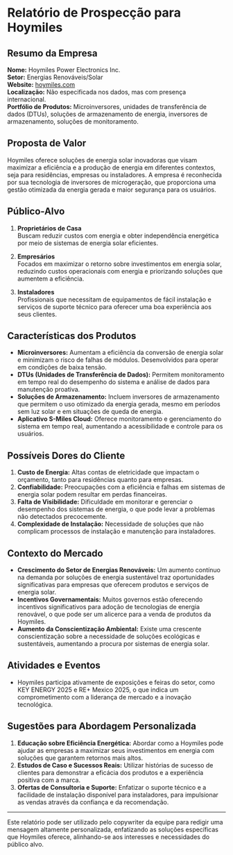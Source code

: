 # Relatório de Prospecção para Hoymiles

## Resumo da Empresa
**Nome:** Hoymiles Power Electronics Inc.  
**Setor:** Energias Renováveis/Solar  
**Website:** [hoymiles.com](http://www.hoymiles.com)  
**Localização:** Não especificada nos dados, mas com presença internacional.  
**Portfólio de Produtos:** Microinversores, unidades de transferência de dados (DTUs), soluções de armazenamento de energia, inversores de armazenamento, soluções de monitoramento.

## Proposta de Valor
Hoymiles oferece soluções de energia solar inovadoras que visam maximizar a eficiência e a produção de energia em diferentes contextos, seja para residências, empresas ou instaladores. A empresa é reconhecida por sua tecnologia de inversores de microgeração, que proporciona uma gestão otimizada da energia gerada e maior segurança para os usuários.

## Público-Alvo
1. **Proprietários de Casa**  
   Buscam reduzir custos com energia e obter independência energética por meio de sistemas de energia solar eficientes.
   
2. **Empresários**  
   Focados em maximizar o retorno sobre investimentos em energia solar, reduzindo custos operacionais com energia e priorizando soluções que aumentem a eficiência.
   
3. **Instaladores**  
   Profissionais que necessitam de equipamentos de fácil instalação e serviços de suporte técnico para oferecer uma boa experiência aos seus clientes.

## Características dos Produtos
- **Microinversores:** Aumentam a eficiência da conversão de energia solar e minimizam o risco de falhas de módulos. Desenvolvidos para operar em condições de baixa tensão.
- **DTUs (Unidades de Transferência de Dados):** Permitem monitoramento em tempo real do desempenho do sistema e análise de dados para manutenção proativa.
- **Soluções de Armazenamento:** Incluem inversores de armazenamento que permitem o uso otimizado da energia gerada, mesmo em períodos sem luz solar e em situações de queda de energia.
- **Aplicativo S-Miles Cloud:** Oferece monitoramento e gerenciamento do sistema em tempo real, aumentando a acessibilidade e controle para os usuários.

## Possíveis Dores do Cliente
1. **Custo de Energia:** Altas contas de eletricidade que impactam o orçamento, tanto para residências quanto para empresas.
2. **Confiabilidade:** Preocupações com a eficiência e falhas em sistemas de energia solar podem resultar em perdas financeiras.
3. **Falta de Visibilidade:** Dificuldade em monitorar e gerenciar o desempenho dos sistemas de energia, o que pode levar a problemas não detectados precocemente.
4. **Complexidade de Instalação:** Necessidade de soluções que não complicam processos de instalação e manutenção para instaladores.

## Contexto do Mercado
- **Crescimento do Setor de Energias Renováveis:** Um aumento contínuo na demanda por soluções de energia sustentável traz oportunidades significativas para empresas que oferecem produtos e serviços de energia solar.
- **Incentivos Governamentais:** Muitos governos estão oferecendo incentivos significativos para adoção de tecnologias de energia renovável, o que pode ser um alicerce para a venda de produtos da Hoymiles.
- **Aumento da Conscientização Ambiental:** Existe uma crescente conscientização sobre a necessidade de soluções ecológicas e sustentáveis, aumentando a procura por sistemas de energia solar.

## Atividades e Eventos
- Hoymiles participa ativamente de exposições e feiras do setor, como KEY ENERGY 2025 e RE+ Mexico 2025, o que indica um comprometimento com a liderança de mercado e a inovação tecnológica.

## Sugestões para Abordagem Personalizada
1. **Educação sobre Eficiência Energética:** Abordar como a Hoymiles pode ajudar as empresas a maximizar seus investimentos em energia com soluções que garantem retornos mais altos.
2. **Estudos de Caso e Sucessos Reais:** Utilizar histórias de sucesso de clientes para demonstrar a eficácia dos produtos e a experiência positiva com a marca.
3. **Ofertas de Consultoria e Suporte:** Enfatizar o suporte técnico e a facilidade de instalação disponível para instaladores, para impulsionar as vendas através da confiança e da recomendação.

---

Este relatório pode ser utilizado pelo copywriter da equipe para redigir uma mensagem altamente personalizada, enfatizando as soluções específicas que Hoymiles oferece, alinhando-se aos interesses e necessidades do público alvo.